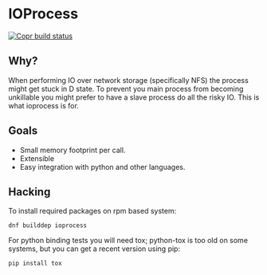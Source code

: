 # IOProcess
[![Copr build status](https://copr.fedorainfracloud.org/coprs/ovirt/ovirt-master-snapshot/package/ioprocess/status_image/last_build.png)](https://copr.fedorainfracloud.org/coprs/ovirt/ovirt-master-snapshot/package/ioprocess/)

## Why?

When performing IO over network storage (specifically NFS) the process might get stuck in D state.
To prevent you main process from becoming unkillable you might prefer to have a slave process do all the risky IO.
This is what ioprocess is for.


## Goals
- Small memory footprint per call.
- Extensible
- Easy integration with python and other languages.


## Hacking

To install required packages on rpm based system:

    dnf builddep ioprocess

For python binding tests you will need tox; python-tox is too old on
some systems, but you can get a recent version using pip:

    pip install tox
